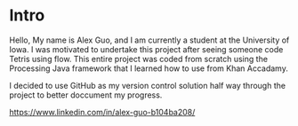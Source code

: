 # Intro
Hello, My name is Alex Guo, and I am currently a student at the University of Iowa. I was motivated to undertake this project after seeing someone code Tetris 
using flow. This entire project was coded from scratch using the Processing Java framework that I learned how to use from Khan Accadamy. 

I decided to use GitHub as my version control solution half way through the project to better doccument
my progress. 

https://www.linkedin.com/in/alex-guo-b104ba208/
